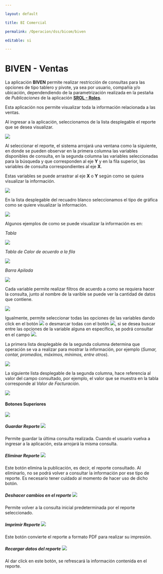 ---
layout: default
title: BI Comercial
permalink: /Operacion/dss/bicom/biven
editable: si
---

# BIVEN - Ventas

La aplicación **BIVEN** permite realizar restricción de consultas para las opciones de tipo tablero y pivote, ya sea por usuario, compañía y/o ubicación, dependendiendo de la parametrización realizada en la pestaña de _Publicaciones_ de la aplicación [**SROL - Roles**](http://docs.oasiscom.com/Operacion/system/sacceso/srol).  

Esta aplicación nos permite visualizar toda la información relacionada a las ventas.  

Al ingresar a la aplicación, seleccionamos de la lista desplegable el reporte que se desea visualizar.  

![](biven.png)

Al seleccionar el reporte, el sistema arrojará una ventana como la siguiente, en donde se pueden observar en la primera columna las variables disponibles de consulta, en la segunda columna las variables seleccionadas para la búsqueda y que corresponden al eje **Y** y en la fila superior, las variables de consulta correspondientes al eje **X**.  

Estas variables se puede arrastrar al eje **X** o **Y** según como se quiera visualizar la información.  

![](biven1.png)

En la lista desplegable del recuadro blanco seleccionamos el tipo de gráfica como se quiere visualizar la información.

![](biven2.png)

Algunos ejemplos de como se puede visualizar la información es en:

_Tabla_

![](biven3.png)

_Tabla de Calor de acuerdo a la fila_

![](biven4.png)

_Barra Apilada_

![](biven5.png)

Cada variable permite realizar filtros de acuerdo a como se requiera hacer la consulta, junto al nombre de la varible se puede ver la cantidad de datos que contiene.  

![](biven6.png)

Igualmente, permite seleccionar todas las opciones de las variables dando click en el botón ![](biven7.png) o desmarcar todas con el botón ![](biven8.png), si se desea buscar entre las opciones de la variable alguna en específico, se podrá consultar en el campo ![](biven9.png).  

La primera lista desplegable de la segunda columna determina que operación se va a realizar para mostrar la información, por ejemplo (_Sumar, contar, promedios, máximos, mínimos, entre otros_).

![](biven10.png)

La siguiente lista desplegable de la segunda columna, hace referencia al valor del campo consultado, por ejemplo, el valor que se muestra en la tabla corresponde al _Valor de Facturación_.  

![](biven11.png)

#### Botones Superiores

![](biven12.png)

##### Guardar Reporte  ![](biven14.png)

Permite guardar la última consulta realizada. Cuando el usuario vuelva a ingresar a la aplicación, esta arrojará la misma consulta.  

##### Eliminar Reporte  ![](biven15.png)

Este botón elimina la publicación, es decir, el reporte consultado. Al eliminarlo, no se podrá volver a consultar la información por ese tipo de reporte. Es necesario tener cuidado al momento de hacer uso de dicho botón.  

##### Deshacer cambios en el reporte ![](biven16.png)

Permite volver a la consulta inicial predeterminada por el reporte seleccionado.  

##### Imprimir Reporte   ![](biven17.png)

Este botón convierte el reporte a formato PDF para realizar su impresión.  

##### Recargar datos del reporte   ![](biven18.png)

Al dar click en este botón, se refrescará la información contenida en el reporte.  

